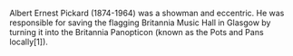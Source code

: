 Albert Ernest Pickard (1874-1964) was a showman and eccentric. He was responsible for saving the flagging Britannia Music Hall in Glasgow by turning it into the Britannia Panopticon (known as the Pots and Pans locally[1]).
